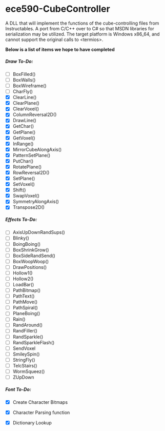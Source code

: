 # ece590-CubeController
A DLL that will implement the functions of the cube-controlling files from Instructables. 
A port from C/C++ over to C# so that MSDN libraries for serialization may be utilized. 
The target platform is Windows x86_64, and cannot support the original calls to &lt;termios>.


**Below is a list of items we hope to have completed**

##### Draw To-Do:
- [ ] BoxFilled()
- [ ] BoxWalls()
- [ ] BoxWireframe()
- [ ] CharFly()
- [x] ClearLine()
- [x] ClearPlane()
- [x] ClearVoxel()
- [x] ColumnReversal2D()
- [x] DrawLine()
- [x] GetChar()
- [x] GetPlane()
- [x] GetVoxel()
- [x] InRange()
- [x] MirrorCubeAlongAxis()
- [x] PatternSetPlane()
- [x] PutChar()
- [x] RotatePlane()
- [x] RowReversal2D()
- [x] SetPlane()
- [x] SetVoxel()
- [x] Shift()
- [x] SwapVoxel()
- [x] SymmetryAlongAxis()
- [x] Transpose2D()

##### Effects To-Do:
- [ ] AxisUpDownRandSups()
- [ ] Blinky()
- [ ] BoingBoing()
- [ ] BoxShrinkGrow()
- [ ] BoxSideRandSend()
- [ ] BoxWoopWoop()
- [ ] DrawPositions()
- [ ] Hollow1()
- [ ] Hollow2()
- [ ] LoadBar()
- [ ] PathBitmap()
- [ ] PathText()
- [ ] PathMove()
- [ ] PathSpiral()
- [ ] PlaneBoing()
- [ ] Rain()
- [ ] RandAround()
- [ ] RandFiller()
- [ ] RandSparkle()
- [ ] RandSparkleFlash()
- [ ] SendVoxel
- [ ] SmileySpin()
- [ ] StringFly()
- [ ] TelcStairs()
- [ ] WormSqueez()
- [ ] ZUpDown

##### Font To-Do:
- [x] Create Character Bitmaps
- [x] Character Parsing function
- [x] Dictionary Lookup



